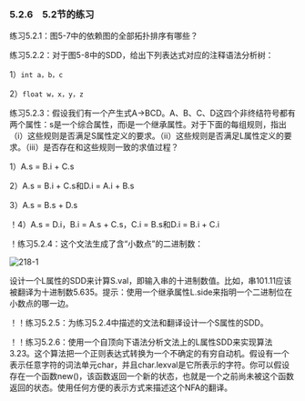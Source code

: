 ### 5.2.6　5.2节的练习

练习5.2.1：图5-7中的依赖图的全部拓扑排序有哪些？

练习5.2.2：对于图5-8中的SDD，给出下列表达式对应的注释语法分析树：

1）`int a，b，c`

2）`float w，x，y，z`

练习5.2.3：假设我们有一个产生式A→BCD。A、B、C、D这四个非终结符号都有两个属性：s是一个综合属性，而i是一个继承属性。对于下面的每组规则，指出（i）这些规则是否满足S属性定义的要求。（ii）这些规则是否满足L属性定义的要求。（iii）是否存在和这些规则一致的求值过程？

1）A.s = B.i + C.s

2）A.s = B.i + C.s和D.i = A.i + B.s

3）A.s = B.s + D.s

！4）A.s = D.i，B.i = A.s + C.s，C.i = B.s和D.i = B.i + C.i

！练习5.2.4：这个文法生成了含“小数点”的二进制数：

![218-1](../Images/image04323.jpeg)

设计一个L属性的SDD来计算S.val，即输入串的十进制数值。比如，串101.11应该被翻译为十进制数5.635。提示：使用一个继承属性L.side来指明一个二进制位在小数点的哪一边。

！！练习5.2.5：为练习5.2.4中描述的文法和翻译设计一个S属性的SDD。

！！练习5.2.6：使用一个自顶向下语法分析文法上的L属性SDD来实现算法3.23。这个算法把一个正则表达式转换为一个不确定的有穷自动机。假设有一个表示任意字符的词法单元char，并且char.lexval是它所表示的字符。你可以假设存在一个函数new()，该函数返回一个新的状态，也就是一个之前尚未被这个函数返回的状态。使用任何方便的表示方式来描述这个NFA的翻译。
